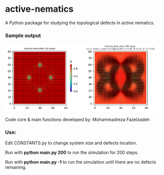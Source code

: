 # active-nematics
A Python package for studying the topological defects in active nematics.

### Sample output
<img src="https://github.com/ialireza13/active-nematics/raw/master/examples/F3.png" alt="Sample output">

Code core & main functions developed by: Mohammadreza Fazelzadeh

### Use:
Edit CONSTANTS.py to change system size and defects location.

Run with <b>python main.py 200</b> to run the simulation for 200 steps.

Run with <b>python main.py -1</b> to run the simulation until there are no defects remaining.
